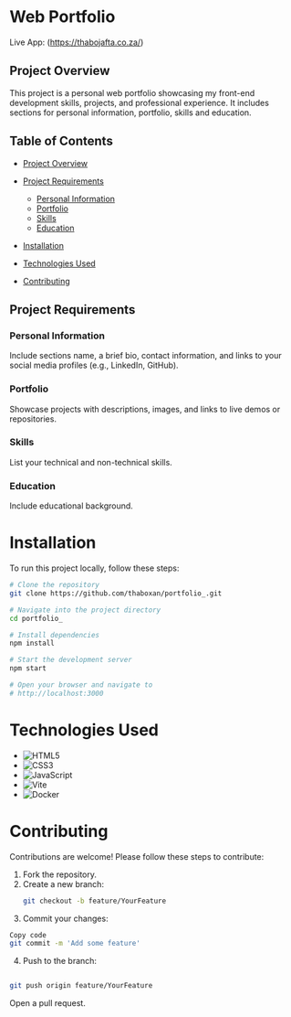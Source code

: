 # Web Portfolio

Live App: (https://thabojafta.co.za/)

## Project Overview

This project is a personal web portfolio showcasing my front-end development skills, projects, and professional experience. It includes sections for personal information, portfolio, skills and education.

## Table of Contents

- [Project Overview](#project-overview)
- [Project Requirements](#project-requirements)
  - [Personal Information](#personal-information)
  - [Portfolio](#portfolio)
  - [Skills](#skills)
  - [Education](#education)
- [Installation](#installation)

- [Technologies Used](#technologies-used)
- [Contributing](#contributing)

## Project Requirements

### Personal Information

Include sections name, a brief bio, contact information, and links to your social media profiles (e.g., LinkedIn, GitHub).

### Portfolio

Showcase projects with descriptions, images, and links to live demos or repositories.

### Skills

List your technical and non-technical skills.


### Education

Include educational background.

# Installation

To run this project locally, follow these steps:

```sh
# Clone the repository
git clone https://github.com/thaboxan/portfolio_.git

# Navigate into the project directory
cd portfolio_

# Install dependencies
npm install

# Start the development server
npm start

# Open your browser and navigate to
# http://localhost:3000
```

# Technologies Used  

- ![HTML5](https://img.shields.io/badge/-HTML5-E34F26?logo=html5&logoColor=white&style=flat)  
- ![CSS3](https://img.shields.io/badge/-CSS3-1572B6?logo=css3&logoColor=white&style=flat)  
- ![JavaScript](https://img.shields.io/badge/-JavaScript-F7DF1E?logo=javascript&logoColor=black&style=flat)  
- ![Vite](https://img.shields.io/badge/-Vite-646CFF?logo=vite&logoColor=white&style=flat)  
- ![Docker](https://img.shields.io/badge/-Docker-2496ED?logo=docker&logoColor=white&style=flat)  
   


# Contributing  

Contributions are welcome! Please follow these steps to contribute:  

1. Fork the repository.  
2. Create a new branch:  
   ```sh  
   git checkout -b feature/YourFeature
   ``` 
3. Commit your changes:
```sh
Copy code
git commit -m 'Add some feature'
```
4. Push to the branch:
```sh

git push origin feature/YourFeature
```

Open a pull request.

